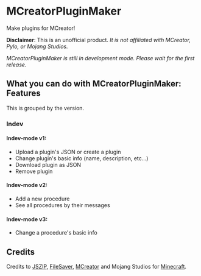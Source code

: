 # MCreatorPluginMaker
Make plugins for MCreator!

**Disclaimer**: This is an unofficial product. *It is not affiliated with MCreator, Pylo, or Mojang Studios.*

*MCreatorPluginMaker is still in development mode. Please wait for the first release.*

## What you can do with MCreatorPluginMaker: Features
This is grouped by the version.

### Indev

#### Indev-mode v1:
 * Upload a plugin's JSON or create a plugin
 * Change plugin's basic info (name, description, etc...)
 * Download plugin as JSON
 * Remove plugin

#### Indev-mode v2:
 * Add a new procedure
 * See all procedures by their messages

#### Indev-mode v3:
 * Change a procedure's basic info

## Credits
Credits to [JSZIP](https://stuk.github.io/jszip), [FileSaver](https://github.com/eligrey/FileSaver.js), [MCreator](https://mcreator.net/about) and Mojang Studios for [Minecraft](https://minecraft.net/).